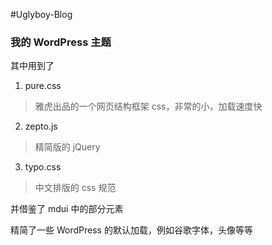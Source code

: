 #Uglyboy-Blog
### 我的 WordPress 主题

其中用到了
1. pure.css
  > 雅虎出品的一个网页结构框架 css，非常的小，加载速度快
2. zepto.js
  > 精简版的 jQuery
3. typo.css
  > 中文排版的 css 规范

并借鉴了 mdui 中的部分元素

精简了一些 WordPress 的默认加载，例如谷歌字体，头像等等
